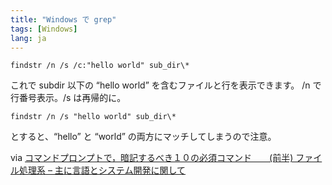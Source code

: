```yaml
---
title: "Windows で grep"
tags: [Windows]
lang: ja
---
```


```
findstr /n /s /c:"hello world" sub_dir\*
```

これで subdir 以下の &#8220;hello world&#8221; を含むファイルと行を表示できます。
/n で行番号表示。/s は再帰的に。

```
findstr /n /s "hello world" sub_dir\*
```

とすると、&#8220;hello&#8221; と &#8220;world&#8221; の両方にマッチしてしまうので注意。

via [コマンドプロンプトで，暗記するべき１０の必須コマンド　　(前半) ファイル処理系 &#8211; 主に言語とシステム開発に関して](http://d.hatena.ne.jp/language_and_engineering/20081001/1222857265)
